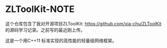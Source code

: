 # ZLToolKit-NOTE
这个仓库包含了我对开源项目ZLToolKit: https://github.com/xia-chu/ZLToolKit 的源码学习记录。之前写的最近刚上传。

这是一个用C++11 标准实现的高性能的轻量级网络框架。
